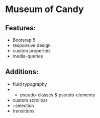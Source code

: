 # Museum of Candy
## Features:
* Bootsrap 5
* responsive design
* custom properties
* media-queries

## Additions:
* fluid typography
* * pseudo-classes & pseudo-elements
* custom scrollbar
* ::selection 
* transitions
